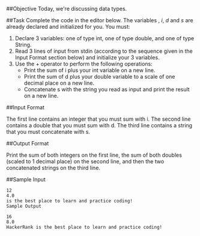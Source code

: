 ##Objective 
Today, we're discussing data types. 

##Task 
Complete the code in the editor below. The variables , *i*, *d* and *s* are already declared and initialized for you. You must:

1. Declare 3 variables: one of type int, one of type double, and one of type String.
2. Read 3 lines of input from stdin (according to the sequence given in the Input Format section below) and initialize your 3 variables.
3. Use the + operator to perform the following operations: 
    * Print the sum of i plus your int variable on a new line.
    * Print the sum of d plus your double variable to a scale of one decimal place on a new line.
    * Concatenate s with the string you read as input and print the result on a new line.

##Input Format

The first line contains an integer that you must sum with i. 
The second line contains a double that you must sum with d. 
The third line contains a string that you must concatenate with s.

##Output Format

Print the sum of both integers on the first line, the sum of both doubles (scaled to 1 decimal place) on the second line, and then the two concatenated strings on the third line.

##Sample Input

```
12
4.0
is the best place to learn and practice coding!
Sample Output
```

```
16
8.0
HackerRank is the best place to learn and practice coding!
```
